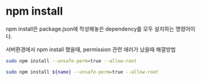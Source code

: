 # npm install

npm install은 package.json에 작성해놓은 dependency를 모두 설치하는 명령어이다.

서버환경에서 npm install 했을때, permission 관련 에러가 났을때 해결방법

```bash
sudo npm install --unsafe-perm=true --allow-root
```

```bash
sudo npm install ${name} --unsafe-perm=true --allow-root
```

